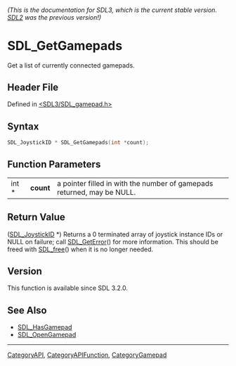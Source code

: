 ###### (This is the documentation for SDL3, which is the current stable version. [SDL2](https://wiki.libsdl.org/SDL2/) was the previous version!)
# SDL_GetGamepads

Get a list of currently connected gamepads.

## Header File

Defined in [<SDL3/SDL_gamepad.h>](https://github.com/libsdl-org/SDL/blob/main/include/SDL3/SDL_gamepad.h)

## Syntax

```c
SDL_JoystickID * SDL_GetGamepads(int *count);
```

## Function Parameters

|       |           |                                                                        |
| ----- | --------- | ---------------------------------------------------------------------- |
| int * | **count** | a pointer filled in with the number of gamepads returned, may be NULL. |

## Return Value

([SDL_JoystickID](SDL_JoystickID) *) Returns a 0 terminated array of
joystick instance IDs or NULL on failure; call
[SDL_GetError](SDL_GetError)() for more information. This should be freed
with [SDL_free](SDL_free)() when it is no longer needed.

## Version

This function is available since SDL 3.2.0.

## See Also

- [SDL_HasGamepad](SDL_HasGamepad)
- [SDL_OpenGamepad](SDL_OpenGamepad)

----
[CategoryAPI](CategoryAPI), [CategoryAPIFunction](CategoryAPIFunction), [CategoryGamepad](CategoryGamepad)

